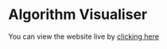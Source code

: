 # Algorithm Visualiser

You can view the website live by [clicking here](https://www.hassan-31x.github.io/algo-visualizer/)